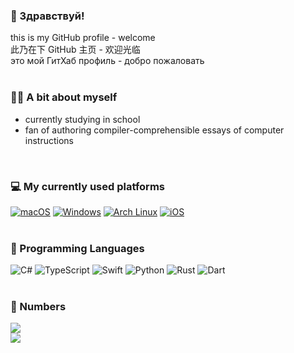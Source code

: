 ### 👋 Здравствуй!
this is my GitHub profile - welcome<br>
此乃在下 GitHub 主页 - 欢迎光临<br>
это мой ГитХаб профиль - добро пожаловать
<br><br>

### 💆‍♂️ A bit about myself
- currently studying in school
- fan of authoring compiler-comprehensible essays of computer instructions
<br>

### 💻 My currently used platforms
[![macOS](https://img.shields.io/badge/macOS%2014-4f4f4f?style=flat-square&logo=apple&logoColor=white)](https://www.apple.com/macos/)
[![Windows](https://img.shields.io/badge/Windows%2011-0078d4?style=flat-square&logo=windows11&logoColor=white)](https://www.microsoft.com/windows)
[![Arch Linux](https://img.shields.io/badge/Arch%20Linux-197fc7?style=flat-square&logo=archlinux&logoColor=white)](https://archlinux.org)
[![iOS](https://img.shields.io/badge/iOS%2017-4f4f4f?style=flat-square&logo=apple&logoColor=white)](https://www.apple.com/ios/)
<br><br>

### 🌱 Programming Languages
![C#](https://img.shields.io/badge/-C%23-9264d5?style=flat-square&logo=C%23&logoColor=white)
![TypeScript](https://img.shields.io/badge/-TypeScript-265DB2?style=flat-square&logo=typescript&logoColor=white)
![Swift](https://img.shields.io/badge/-Swift-f05138?style=flat-square&logo=Swift&logoColor=white)
![Python](https://img.shields.io/badge/-Python-3776ab?style=flat-square&logo=Python&logoColor=white)
![Rust](https://img.shields.io/badge/-Rust-F23A12?style=flat-square&logo=rust&logoColor=white)
![Dart](https://img.shields.io/badge/-Dart-0B458B?style=flat-square&logo=dart&logoColor=white)
<br><br>

### 🔢 Numbers
<picture>
  <source
    srcset="https://github-readme-stats.vercel.app/api?username=wind-explorer&show_icons=true&hide_title=true&theme=dracula"
    media="(prefers-color-scheme: dark)"
  />
  <source
    srcset="https://github-readme-stats.vercel.app/api?username=wind-explorer&show_icons=true&hide_title=true"
    media="(prefers-color-scheme: light), (prefers-color-scheme: no-preference)"
  />
  <img src="https://github-readme-stats.vercel.app/api?username=wind-explorer&show_icons=true&hide_title=true" />
</picture>

<br>

<picture>
  <source
    srcset="https://github-readme-stats.vercel.app/api/top-langs/?username=Wind-Explorer&layout=compact&hide_title=true&card_width=468&theme=dracula"
    media="(prefers-color-scheme: dark)"
  />
  <source
    srcset="https://github-readme-stats.vercel.app/api/top-langs/?username=Wind-Explorer&layout=compact&hide_title=true&card_width=468"
    media="(prefers-color-scheme: light), (prefers-color-scheme: no-preference)"
  />
  <img src="https://github-readme-stats.vercel.app/api/top-langs/?username=Wind-Explorer&layout=compact&hide_title=true&card_width=468" />
</picture>
